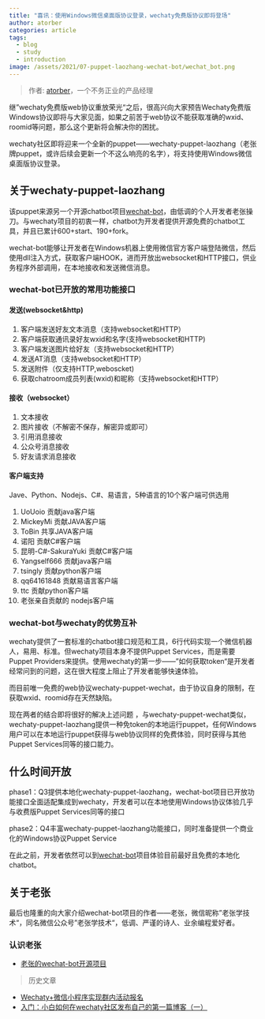 ```yaml
---
title: "喜讯：使用Windows微信桌面版协议登录，wechaty免费版协议即将登场"
author: atorber
categories: article
tags:
  - blog
  - study
  - introduction
image: /assets/2021/07-puppet-laozhang-wechat-bot/wechat_bot.png
---
```


> 作者: [atorber](https://github.com/atorber/)，一个不务正业的产品经理

继”wechaty免费版web协议重放荣光“之后，很高兴向大家预告Wechaty免费版Windows协议即将与大家见面，如果之前苦于web协议不能获取准确的wxid、roomid等问题，那么这个更新将会解决你的困扰。

wechaty社区即将迎来一个全新的puppet——wechaty-puppet-laozhang（老张牌puppet，或许后续会更新一个不这么响亮的名字），将支持使用Windows微信桌面版协议登录。

## 关于wechaty-puppet-laozhang

该puppet来源另一个开源chatbot项目[wechat-bot](https://github.com/cixingguangming55555/wechat-bot)，由低调的个人开发者老张操刀。与wechaty项目的初衷一样，chatbot为开发者提供开源免费的chatbot工具，并且已累计600+start、190+fork。

wechat-bot能够让开发者在Windows机器上使用微信官方客户端登陆微信，然后使用dll注入方式，获取客户端HOOK，进而开放出websocket和HTTP接口，供业务程序外部调用，在本地接收和发送微信消息。

### wechat-bot已开放的常用功能接口

#### 发送(websocket&http)

1. 客户端发送好友文本消息（支持websocket和HTTP）
2. 客户端获取通讯录好友wxid和名字(支持websocket和HTTP)
3. 客户端发送图片给好友（支持websocket和HTTP）
4. 发送AT消息（支持websocket和HTTP）
5. 发送附件（仅支持HTTP,weboscket)
6. 获取chatroom成员列表(wxid)和昵称（支持websocket和HTTP）

#### 接收（websocket）

1. 文本接收
2. 图片接收（不解密不保存，解密异或即可）
3. 引用消息接收
4. 公众号消息接收
5. 好友请求消息接收

#### 客户端支持

Jave、Python、Nodejs、C#、易语言，5种语言的10个客户端可供选用

1. UoUoio 贡献java客户端
2. MickeyMi 贡献JAVA客户端
3. ToBin 共享JAVA客户端
4. 诺阳 贡献C#客户端
5. 昆明-C#-SakuraYuki 贡献C#客户端
6. Yangself666 贡献java客户端
7. tsingly 贡献python客户端
8. qq64161848 贡献易语言客户端
9. ttc 贡献python客户端
10. 老张亲自贡献的 nodejs客户端

### wechat-bot与wechaty的优势互补

wechaty提供了一套标准的chatbot接口规范和工具，6行代码实现一个微信机器人，易用、标准。但wechaty项目本身不提供Puppet Services，而是需要Puppet Providers来提供。使用wechaty的第一步——”如何获取token“是开发者经常问到的问题，这在很大程度上阻止了开发者能够快速体验。

而目前唯一免费的web协议wechaty-puppet-wechat，由于协议自身的限制，在获取wxid、roomid存在天然缺陷。

现在两者的结合即将很好的解决上述问题
，与wechaty-puppet-wechat类似，wechaty-puppet-laozhang提供一种免token的本地运行puppet，任何Windows用户可以在本地运行puppet获得与web协议同样的免费体验，同时获得与其他Puppet Services同等的接口能力。

## 什么时间开放

phase1：Q3提供本地化wechaty-puppet-laozhang，wechat-bot项目已开放功能接口全面适配集成到wechaty，开发者可以在本地使用Windows协议体验几乎与收费版Puppet Services同等的接口

phase2：Q4丰富wechaty-puppet-laozhang功能接口，同时准备提供一个商业化的Windows协议Puppet Service

在此之前，开发者依然可以到[wechat-bot](https://github.com/cixingguangming55555/wechat-bot)项目体验目前最好且免费的本地化chatbot。

## 关于老张

最后也隆重的向大家介绍wechat-bot项目的作者——老张，微信昵称”老张学技术“，同名微信公众号”老张学技术“，低调、严谨的诗人、业余编程爱好者。

### 认识老张

- [老张的wechat-bot开源项目](https://github.com/cixingguangming55555/wechat-bot)

> 历史文章

- [Wechaty+微信小程序实现群内活动报名](https://wechaty.js.org/2021/03/17/node-wechaty-and-wechaty-puppet-padlocal/)
- [入门：小白如何在wechaty社区发布自己的第一篇博客（一）](https://wechaty.js.org/2021/04/22/how-to-publish-blog-on-wechaty/)
